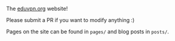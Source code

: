 The [eduvpn.org](https://eduvpn.org) website!

Please submit a PR if you want to modify anything :)

Pages on the site can be found in `pages/` and blog posts in `posts/`.
